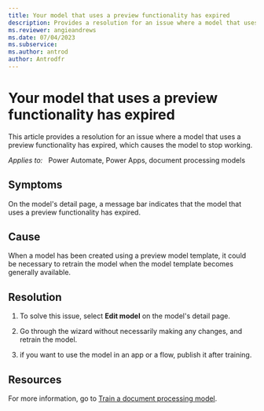 ```yaml
---
title: Your model that uses a preview functionality has expired
description: Provides a resolution for an issue where a model that uses a preview functionality has expired, and the issue causes the model to stop functioning.
ms.reviewer: angieandrews
ms.date: 07/04/2023
ms.subservice: 
ms.author: antrod
author: Antrodfr
---
```

# Your model that uses a preview functionality has expired

This article provides a resolution for an issue where a model that uses a preview functionality has expired, which causes the model to stop working.

_Applies to:_ &nbsp; Power Automate, Power Apps, document processing models

## Symptoms

On the model's detail page, a message bar indicates that the model that uses a preview functionality has expired.

## Cause

When a model has been created using a preview model template, it could be necessary to retrain the model when the model template becomes generally available.

## Resolution

1. To solve this issue, select **Edit model** on the model's detail page.

1. Go through the wizard without necessarily making any changes, and retrain the model. 

1. if you want to use the model in an app or a flow, publish it after training.

## Resources

For more information, go to [Train a document processing model](/ai-builder/form-processing-train).

